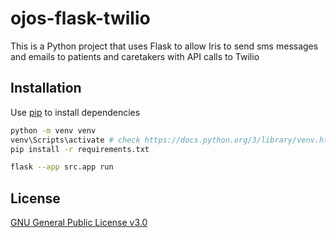 # ojos-flask-twilio

This is a Python project that uses Flask to allow Iris to send sms messages and
emails to patients and caretakers with API calls to Twilio

## Installation

Use [pip](https://pip.pypa.io/en/stable/) to install dependencies

```bash
python -m venv venv
venv\Scripts\activate # check https://docs.python.org/3/library/venv.html#how-venvs-work
pip install -r requirements.txt
```

```bash
flask --app src.app run
```

## License

[GNU General Public License v3.0](https://choosealicense.com/licenses/gpl-3.0/)
